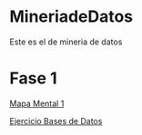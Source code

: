 # MineriadeDatos
Este es el de mineria de datos
# Fase 1
[Mapa Mental 1](https://github.com/GallegosLuna/MineriadeDatos/blob/main/MapaMental_1_1858788.pdf)

[Ejercicio Bases de Datos](https://github.com/marioalb127/MinDat2021/blob/main/Ej1_BasesDatos_Equipo_3.pdf)


